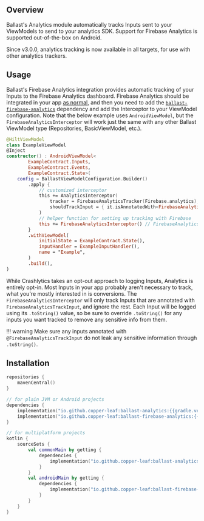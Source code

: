 ---
---

## Overview

Ballast's Analytics module automatically tracks Inputs sent to your ViewModels to send to your analytics SDK. Support 
for Firebase Analytics is supported out-of-the-box on Android.

Since v3.0.0, analytics tracking is now available in all targets, for use with other analytics trackers.

## Usage

Ballast's Firebase Analytics integration provides automatic tracking of your Inputs to the Firebase Analytics dashboard. 
Firebase Analytics should be integrated in your app [as normal][4], and then you need to add the 
[`ballast-firebase-analytics`](#Installation) dependency and add the Interceptor to your ViewModel configuration. Note 
that the below example uses `AndroidViewModel`, but the `FirebaseAnalyticsInterceptor` will work just the same with any 
other Ballast ViewModel type (Repositories, BasicViewModel, etc.).

```kotlin
@HiltViewModel
class ExampleViewModel
@Inject
constructor() : AndroidViewModel<
        ExampleContract.Inputs,
        ExampleContract.Events,
        ExampleContract.State>(
    config = BallastViewModelConfiguration.Builder()
        .apply {
            // customized interceptor
            this += AnalyticsInterceptor(
                tracker = FirebaseAnalyticsTracker(Firebase.analytics),
                shouldTrackInput = { it.isAnnotatedWith<FirebaseAnalyticsTrackInput>() },
            )
            // helper function for setting up tracking with Firebase
            this += FirebaseAnalyticsInterceptor() // FirebaseAnalyticsInterceptor factory function, which returns AnalyticsInterceptor
        }
        .withViewModel(
            initialState = ExampleContract.State(),
            inputHandler = ExampleInputHandler(),
            name = "Example",
        )
        .build(),
)
```

While Crashlytics takes an opt-out approach to logging Inputs, Analytics is entirely opt-in. Most Inputs in your app 
probably aren't necessary to track, what you're mostly interested in is conversions. The `FirebaseAnalyticsInterceptor` 
will only track Inputs that are annotated with `FirebaseAnalyticsTrackInput`, and ignore the rest. Each Input will be
logged using its `.toString()` value, so be sure to override `.toString()` for any inputs you want tracked to remove any
sensitive info from them.

!!! warning
    Make sure any inputs annotated with `@FirebaseAnalyticsTrackInput` do not leak any sensitive information through 
    `.toString()`.

## Installation

```kotlin
repositories {
    mavenCentral()
}

// for plain JVM or Android projects
dependencies {
    implementation("io.github.copper-leaf:ballast-analytics:{{gradle.version}}")
    implementation("io.github.copper-leaf:ballast-firebase-analytics:{{gradle.version}}")
}

// for multiplatform projects
kotlin {
    sourceSets {
        val commonMain by getting {
            dependencies {
                implementation("io.github.copper-leaf:ballast-analytics:{{gradle.version}}")
            }
        }
        val androidMain by getting {
            dependencies {
                implementation("io.github.copper-leaf:ballast-firebase-analytics:{{gradle.version}}")
            }
        }
    }
}
```

[1]: https://firebase.google.com/docs/crashlytics/get-started?platform=android
[2]: https://firebase.google.com/docs/crashlytics/customize-crash-reports?platform=android#add-logs
[3]: https://firebase.google.com/docs/crashlytics/customize-crash-reports?platform=android#log-excepts
[4]: https://firebase.google.com/docs/analytics/get-started?platform=android
